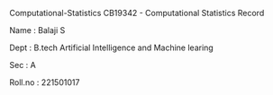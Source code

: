 Computational-Statistics
CB19342 - Computational Statistics Record

Name : Balaji S

Dept : B.tech Artificial Intelligence and Machine learing

Sec : A

Roll.no : 221501017
